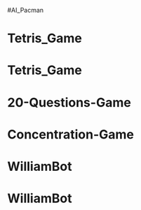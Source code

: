 #AI_Pacman
# Tetris_Game
# Tetris_Game
# 20-Questions-Game
# Concentration-Game
# WilliamBot
# WilliamBot
